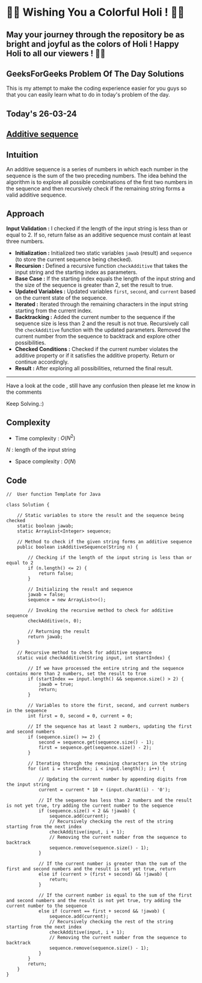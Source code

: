 # 🎨🌈 Wishing You a Colorful Holi ! 🎉🎆
## May your journey through the repository be as bright and joyful as the colors of Holi ! Happy Holi to all our viewers ! 🌺💫

## GeeksForGeeks Problem Of The Day Solutions

This is my attempt to make the coding experience easier for you guys so that you can easily learn what to do in today's problem of the day.

## Today's 26-03-24 

## [Additive sequence](https://www.geeksforgeeks.org/problems/additive-sequence/1)

## Intuition
An additive sequence is a series of numbers in which each number in the sequence is the sum of the two preceding numbers. The idea behind the algorithm is to explore all possible combinations of the first two numbers in the sequence and then recursively check if the remaining string forms a valid additive sequence.

## Approach

**Input Validation :** I checked if the length of the input string is less than or equal to 2. If so, return false as an additive sequence must contain at least three numbers.
- **Initialization :** Initialized two static variables `jawab` (result) and `sequence` (to store the current sequence being checked).
- **Recursion :** Defined a recursive function `checkAdditive` that takes the input string and the starting index as parameters.
- **Base Case :** If the starting index equals the length of the input string and the size of the sequence is greater than 2, set the result to true.
- **Updated Variables :** Updated variables `first`, `second`, and `current` based on the current state of the sequence.
- **Iterated :** Iterated through the remaining characters in the input string starting from the current index.
- **Backtracking :** Added the current number to the sequence if the sequence size is less than 2 and the result is not true. Recursively call the `checkAdditive` function with the updated parameters. Removed the current number from the sequence to backtrack and explore other possibilities.
- **Checked Conditions :** Checked if the current number violates the additive property or if it satisfies the additive property. Return or continue accordingly.
- **Result :** After exploring all possibilities, returned the final result.

---
Have a look at the code , still have any confusion then please let me know in the comments

Keep Solving.:)

## Complexity
- Time complexity : $O( N^2 )$
<!-- Add your time complexity here, e.g. $$O())$$ -->
$N$ : length of the input string
- Space complexity : $O( N )$
<!-- Add your space complexity here, e.g. $$O(n)$$ -->

## Code

```
//  User function Template for Java

class Solution {
    
    // Static variables to store the result and the sequence being checked
    static boolean jawab;
    static ArrayList<Integer> sequence;

    // Method to check if the given string forms an additive sequence
    public boolean isAdditiveSequence(String n) {
        
        // Checking if the length of the input string is less than or equal to 2
        if (n.length() <= 2) {
            return false;
        }
        
        // Initializing the result and sequence
        jawab = false;
        sequence = new ArrayList<>();
        
        // Invoking the recursive method to check for additive sequence
        checkAdditive(n, 0);
        
        // Returning the result
        return jawab;
    }

    // Recursive method to check for additive sequence
    static void checkAdditive(String input, int startIndex) {
        
        // If we have processed the entire string and the sequence contains more than 2 numbers, set the result to true
        if (startIndex == input.length() && sequence.size() > 2) {
            jawab = true;
            return;
        }

        // Variables to store the first, second, and current numbers in the sequence
        int first = 0, second = 0, current = 0;
        
        // If the sequence has at least 2 numbers, updating the first and second numbers
        if (sequence.size() >= 2) {
            second = sequence.get(sequence.size() - 1);
            first = sequence.get(sequence.size() - 2);
        }

        // Iterating through the remaining characters in the string
        for (int i = startIndex; i < input.length(); i++) {
            
            // Updating the current number by appending digits from the input string
            current = current * 10 + (input.charAt(i) - '0');
            
            // If the sequence has less than 2 numbers and the result is not yet true, try adding the current number to the sequence
            if (sequence.size() < 2 && !jawab) {
                sequence.add(current);
                // Recursively checking the rest of the string starting from the next index
                checkAdditive(input, i + 1);
                // Removing the current number from the sequence to backtrack
                sequence.remove(sequence.size() - 1);
            } 
            
            // If the current number is greater than the sum of the first and second numbers and the result is not yet true, return
            else if (current > (first + second) && !jawab) {
                return;
            } 
            
            // If the current number is equal to the sum of the first and second numbers and the result is not yet true, try adding the current number to the sequence
            else if (current == first + second && !jawab) {
                sequence.add(current);
                // Recursively checking the rest of the string starting from the next index
                checkAdditive(input, i + 1);
                // Removing the current number from the sequence to backtrack
                sequence.remove(sequence.size() - 1);
            }
        }
        return;
    }
}	
```
